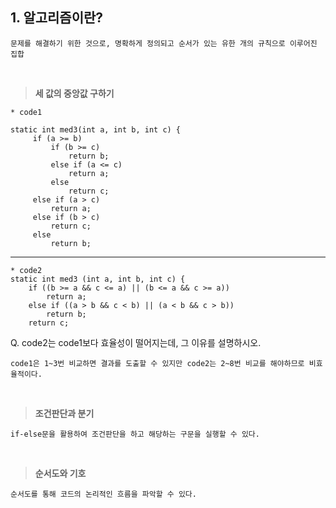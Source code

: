 ## 1. 알고리즘이란?

	문제를 해결하기 위한 것으로, 명확하게 정의되고 순서가 있는 유한 개의 규칙으로 이루어진 집합
 
<br/>

>**세 값의 중앙값 구하기**

	* code1
	
	static int med3(int a, int b, int c) {
		 if (a >= b)
			 if (b >= c)
				 return b;
			 else if (a <= c)
				 return a;
			 else
				 return c;
		 else if (a > c)
			 return a;
		 else if (b > c)
			 return c;
		 else
			 return b;
---
	* code2
	static int med3 (int a, int b, int c) {
		if ((b >= a && c <= a) || (b <= a && c >= a))
			return a;
		else if ((a > b && c < b) || (a < b && c > b))
			return b;
		return c;
Q. code2는 code1보다 효율성이 떨어지는데, 그 이유를 설명하시오. 

    code1은 1~3번 비교하면 결과를 도출할 수 있지만 code2는 2~8번 비교를 해야하므로 비효율적이다.
    
<br/>

>**조건판단과 분기**

    if-else문을 활용하여 조건판단을 하고 해당하는 구문을 실행할 수 있다.
    
<br/>

>**순서도와 기호**

    순서도를 통해 코드의 논리적인 흐름을 파악할 수 있다.